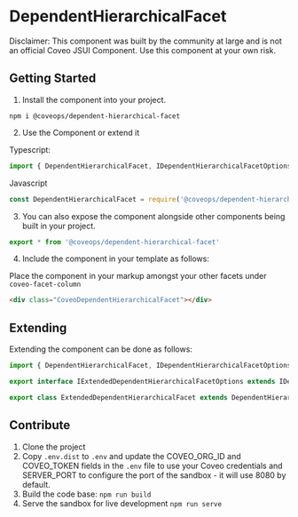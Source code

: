 # DependentHierarchicalFacet

Disclaimer: This component was built by the community at large and is not an official Coveo JSUI Component. Use this component at your own risk.

## Getting Started

1. Install the component into your project.

```
npm i @coveops/dependent-hierarchical-facet
```

2. Use the Component or extend it

Typescript:

```javascript
import { DependentHierarchicalFacet, IDependentHierarchicalFacetOptions } from '@coveops/dependent-hierarchical-facet';
```

Javascript

```javascript
const DependentHierarchicalFacet = require('@coveops/dependent-hierarchical-facet').DependentHierarchicalFacet;
```

3. You can also expose the component alongside other components being built in your project.

```javascript
export * from '@coveops/dependent-hierarchical-facet'
```

4. Include the component in your template as follows:

Place the component in your markup amongst your other facets under `coveo-facet-column`

```html
<div class="CoveoDependentHierarchicalFacet"></div>
```

## Extending

Extending the component can be done as follows:

```javascript
import { DependentHierarchicalFacet, IDependentHierarchicalFacetOptions } from "@coveops/dependent-hierarchical-facet";

export interface IExtendedDependentHierarchicalFacetOptions extends IDependentHierarchicalFacetOptions {}

export class ExtendedDependentHierarchicalFacet extends DependentHierarchicalFacet {}
```

## Contribute

1. Clone the project
2. Copy `.env.dist` to `.env` and update the COVEO_ORG_ID and COVEO_TOKEN fields in the `.env` file to use your Coveo credentials and SERVER_PORT to configure the port of the sandbox - it will use 8080 by default.
3. Build the code base: `npm run build`
4. Serve the sandbox for live development `npm run serve`